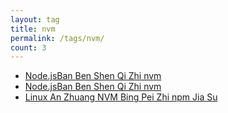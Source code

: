 ```yaml
---
layout: tag
title: nvm
permalink: /tags/nvm/
count: 3
---
```


- [Node.jsBan Ben Shen Qi Zhi nvm](https://blog.imx0.com/2018-07-21/node.js-version-management-artifact-nvm.html)
- [Node.jsBan Ben Shen Qi Zhi nvm](https://blog.imx0.com/2018-07-21/node.js-version-management-artifact-nvm.html)
- [Linux An Zhuang  NVM Bing Pei Zhi  npm Jia Su ](https://huangyanxiang.com/2024/10/08/linux%E5%AE%89%E8%A3%85nvm%E5%B9%B6%E9%85%8D%E7%BD%AE%E5%8A%A0%E9%80%9F.html)
